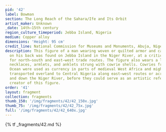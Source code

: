 ```yaml
---
pid: '42'
label: Bowman
section: The Long Reach of the Sahara/Ife and Its Orbit
artist_maker: Unknown
_date: 14th–15th century
region_culture_timeperiod: Jebba Island, Nigeria
medium: Copper alloy
dimensions: 'Height: 95 cm'
credit_line: National Commission for Museums and Monuments, Abuja, Nigeria, 79.R19
description: This figure of a man wearing woven or quilted armor and carrying a quiver
  on his back was found on Jebba Island in the Niger River, at a critical juncture
  for north–south and east–west trade routes. The figure also wears a large medallion,
  necklaces, armlets, and anklets strung with cowrie shells. Cowries from the Indian
  Ocean were used as currency in parts of medieval West Africa and might have been
  transported overland to Central Nigeria along east–west routes or across the Sahara
  and down the Niger River, before they could serve as an artistic reference for the
  creator of this figure.
order: '41'
layout: fragment
collection: fragments
thumb_150: '/img/fragments/42/42_150x.jpg'
thumb_75: '/img/fragments/42/42_75x.jpg'
full: '/img/fragments/42/42_640x.jpg'
---
```

{% tf _fragments/42.md %}